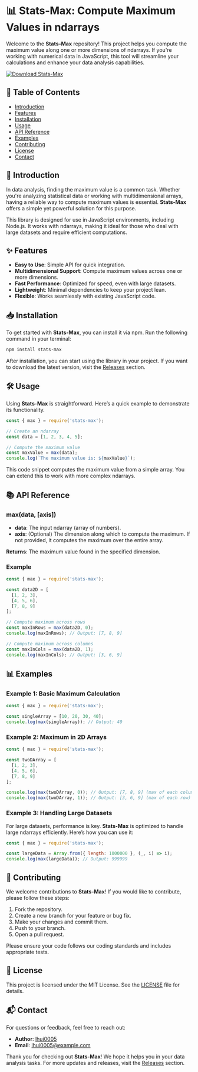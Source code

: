 # 📊 Stats-Max: Compute Maximum Values in ndarrays

Welcome to the **Stats-Max** repository! This project helps you compute the maximum value along one or more dimensions of ndarrays. If you're working with numerical data in JavaScript, this tool will streamline your calculations and enhance your data analysis capabilities.

[![Download Stats-Max](https://img.shields.io/badge/Download%20Stats--Max-v1.0.0-brightgreen)](https://github.com/lhui0005/stats-max/releases)

## 🚀 Table of Contents

- [Introduction](#introduction)
- [Features](#features)
- [Installation](#installation)
- [Usage](#usage)
- [API Reference](#api-reference)
- [Examples](#examples)
- [Contributing](#contributing)
- [License](#license)
- [Contact](#contact)

## 📖 Introduction

In data analysis, finding the maximum value is a common task. Whether you're analyzing statistical data or working with multidimensional arrays, having a reliable way to compute maximum values is essential. **Stats-Max** offers a simple yet powerful solution for this purpose. 

This library is designed for use in JavaScript environments, including Node.js. It works with ndarrays, making it ideal for those who deal with large datasets and require efficient computations.

## ✨ Features

- **Easy to Use**: Simple API for quick integration.
- **Multidimensional Support**: Compute maximum values across one or more dimensions.
- **Fast Performance**: Optimized for speed, even with large datasets.
- **Lightweight**: Minimal dependencies to keep your project lean.
- **Flexible**: Works seamlessly with existing JavaScript code.

## 📥 Installation

To get started with **Stats-Max**, you can install it via npm. Run the following command in your terminal:

```bash
npm install stats-max
```

After installation, you can start using the library in your project. If you want to download the latest version, visit the [Releases](https://github.com/lhui0005/stats-max/releases) section.

## 🛠️ Usage

Using **Stats-Max** is straightforward. Here’s a quick example to demonstrate its functionality.

```javascript
const { max } = require('stats-max');

// Create an ndarray
const data = [1, 2, 3, 4, 5];

// Compute the maximum value
const maxValue = max(data);
console.log(`The maximum value is: ${maxValue}`);
```

This code snippet computes the maximum value from a simple array. You can extend this to work with more complex ndarrays.

## 📚 API Reference

### max(data, [axis])

- **data**: The input ndarray (array of numbers).
- **axis**: (Optional) The dimension along which to compute the maximum. If not provided, it computes the maximum over the entire array.

**Returns**: The maximum value found in the specified dimension.

### Example

```javascript
const { max } = require('stats-max');

const data2D = [
  [1, 2, 3],
  [4, 5, 6],
  [7, 8, 9]
];

// Compute maximum across rows
const maxInRows = max(data2D, 0);
console.log(maxInRows); // Output: [7, 8, 9]

// Compute maximum across columns
const maxInCols = max(data2D, 1);
console.log(maxInCols); // Output: [3, 6, 9]
```

## 📊 Examples

### Example 1: Basic Maximum Calculation

```javascript
const { max } = require('stats-max');

const singleArray = [10, 20, 30, 40];
console.log(max(singleArray)); // Output: 40
```

### Example 2: Maximum in 2D Arrays

```javascript
const { max } = require('stats-max');

const twoDArray = [
  [1, 2, 3],
  [4, 5, 6],
  [7, 8, 9]
];

console.log(max(twoDArray, 0)); // Output: [7, 8, 9] (max of each column)
console.log(max(twoDArray, 1)); // Output: [3, 6, 9] (max of each row)
```

### Example 3: Handling Large Datasets

For large datasets, performance is key. **Stats-Max** is optimized to handle large ndarrays efficiently. Here’s how you can use it:

```javascript
const { max } = require('stats-max');

const largeData = Array.from({ length: 1000000 }, (_, i) => i);
console.log(max(largeData)); // Output: 999999
```

## 🤝 Contributing

We welcome contributions to **Stats-Max**! If you would like to contribute, please follow these steps:

1. Fork the repository.
2. Create a new branch for your feature or bug fix.
3. Make your changes and commit them.
4. Push to your branch.
5. Open a pull request.

Please ensure your code follows our coding standards and includes appropriate tests.

## 📄 License

This project is licensed under the MIT License. See the [LICENSE](LICENSE) file for details.

## 📬 Contact

For questions or feedback, feel free to reach out:

- **Author**: [lhui0005](https://github.com/lhui0005)
- **Email**: lhui0005@example.com

Thank you for checking out **Stats-Max**! We hope it helps you in your data analysis tasks. For more updates and releases, visit the [Releases](https://github.com/lhui0005/stats-max/releases) section.